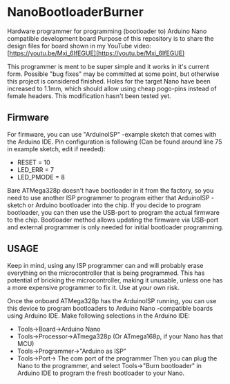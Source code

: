 # NanoBootloaderBurner
 Hardware programmer for programming (bootloader to) Arduino Nano compatible development board
 Purpose of this repository is to share the design files for board shown in my YouTube video: [https://youtu.be/Mxi_6IfEGUE](https://youtu.be/Mxi_6IfEGUE)
 
 This programmer is ment to be super simple and it works in it's current form. Possible "bug fixes" may be committed at some point, but otherwise this project is considered finished.
 Holes for the target Nano have been increased to 1.1mm, which should allow using cheap pogo-pins instead of female headers. This modification hasn't been tested yet.
## Firmware
 For firmware, you can use "ArduinoISP" -example sketch that comes with the Arduino IDE. 
 Pin configuration is following (Can be found around line 75 in example sketch, edit if needed):
 * RESET = 10
 * LED_ERR = 7
 * LED_PMODE = 8
 
 Bare ATMega328p doesn't have bootloader in it from the factory, so you need to use another ISP programmer to program either that ArduinoISP -sketch or Arduino bootloader into the chip. If you decide to program bootloader, you can then use the USB-port to program the actual firmware to the chip. Bootloader method allows updating the firmware via USB-port and external programmer is only needed for initial bootloader programming.
 
## USAGE
 Keep in mind, using any ISP programmer can and will probably erase everything on the microcontroller that is being programmed. This has potential of bricking the microcontroller, making it unusable, unless one has a more expensive programmer to fix it. Use at your own risk.
 
 Once the onboard ATMega328p has the ArduinoISP running, you can use this device to program bootloaders to Arduino Nano -compatible boards using Arduino IDE.
 Make following selections in the Arduino IDE:
 * Tools->Board->Arduino Nano
 * Tools->Processor->ATmega328p (Or ATmega168p, if your Nano has that MCU)
 * Tools->Programmer->"Arduino as ISP"
 * Tools->Port-> The com port of the programmer
 Then you can plug the Nano to the programmer, and select Tools->"Burn bootloader" in Arduino IDE to program the fresh bootloader to your Nano.
 